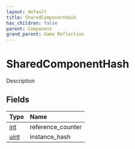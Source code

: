 ```yaml
---
layout: default
title: SharedComponentHash
has_children: false
parent: Component
grand_parent: Game Reflection
---
```

# SharedComponentHash
Description 

## Fields
| Type | Name |
|:-------------|:--------------|
| [int](/game-reflection/enums/int.md) | reference_counter |
| [uint](/game-reflection/components/uint.md) | instance_hash |

